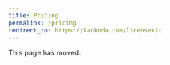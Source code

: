 ```yaml
---
title: Pricing
permalink: /pricing
redirect_to: https://kankoda.com/licensekit
---
```


This page has moved.